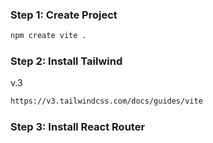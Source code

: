 ### Step 1: Create Project
```bash
npm create vite . 
```

### Step 2: Install Tailwind
v.3 
```bash
https://v3.tailwindcss.com/docs/guides/vite
```
### Step 3: Install React Router